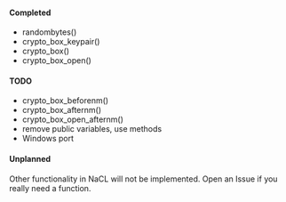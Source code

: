 #### Completed

+ randombytes()
+ crypto_box_keypair()
+ crypto_box()
+ crypto_box_open()

#### TODO
 
+ crypto_box_beforenm()
+ crypto_box_afternm()
+ crypto_box_open_afternm()
+ remove public variables, use methods 
+ Windows port

#### Unplanned 

Other functionality in NaCL will not be implemented.
Open an Issue if you really need a function.
